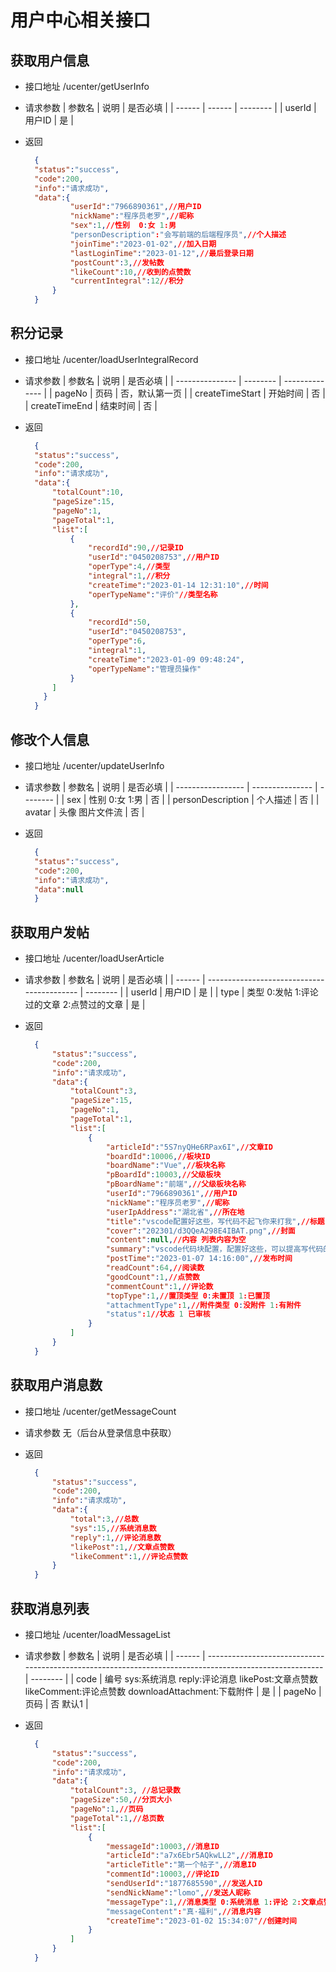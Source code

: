 # 用户中心相关接口

## 获取用户信息

- 接口地址 /ucenter/getUserInfo

- 请求参数
  | 参数名 | 说明 | 是否必填 |
  | ------ | ------ | -------- |
  | userId | 用户ID | 是 |

- 返回
  ```json
    {
    "status":"success",
    "code":200,
    "info":"请求成功",
    "data":{
            "userId":"7966890361",//用户ID
            "nickName":"程序员老罗",//昵称
            "sex":1,//性别  0:女 1:男
            "personDescription":"会写前端的后端程序员",//个人描述
            "joinTime":"2023-01-02",//加入日期
            "lastLoginTime":"2023-01-12",//最后登录日期
            "postCount":3,//发帖数
            "likeCount":10,//收到的点赞数
            "currentIntegral":12//积分
        }
    }   
  ```  

## 积分记录

- 接口地址 /ucenter/loadUserIntegralRecord

- 请求参数
  | 参数名 | 说明 | 是否必填 |
  | --------------- | -------- | -------------- |
  | pageNo | 页码 | 否，默认第一页 |
  | createTimeStart | 开始时间 | 否 |
  | createTimeEnd | 结束时间 | 否 |

- 返回
  ```json
    {
    "status":"success",
    "code":200,
    "info":"请求成功",
    "data":{
        "totalCount":10,
        "pageSize":15,
        "pageNo":1,
        "pageTotal":1,
        "list":[
            {
                "recordId":90,//记录ID
                "userId":"0450208753",//用户ID
                "operType":4,//类型
                "integral":1,//积分
                "createTime":"2023-01-14 12:31:10",//时间
                "operTypeName":"评价"//类型名称
            },
            {
                "recordId":50,
                "userId":"0450208753",
                "operType":6,
                "integral":1,
                "createTime":"2023-01-09 09:48:24",
                "operTypeName":"管理员操作"
            }
        ]
      }
    }  
  ```  

## 修改个人信息

- 接口地址 /ucenter/updateUserInfo

- 请求参数
  | 参数名 | 说明 | 是否必填 |
  | ----------------- | --------------- | -------- |
  | sex | 性别 0:女 1:男 | 否 |
  | personDescription | 个人描述 | 否 |
  | avatar | 头像 图片文件流 | 否 |

- 返回
  ```json
    {
    "status":"success",
    "code":200,
    "info":"请求成功",
    "data":null
    }   
  ```  

## 获取用户发帖

- 接口地址 /ucenter/loadUserArticle

- 请求参数
  | 参数名 | 说明 | 是否必填 |
  | ------ | ------------------------------------------ | -------- |
  | userId | 用户ID | 是 |
  | type | 类型 0:发帖 1:评论过的文章 2:点赞过的文章 | 是 |

- 返回
  ```json
    {
        "status":"success",
        "code":200,
        "info":"请求成功",
        "data":{
            "totalCount":3,
            "pageSize":15,
            "pageNo":1,
            "pageTotal":1,
            "list":[
                {
                    "articleId":"5S7nyQHe6RPax6I",//文章ID
                    "boardId":10006,//板块ID
                    "boardName":"Vue",//板块名称
                    "pBoardId":10003,//父级板块
                    "pBoardName":"前端",//父级板块名称
                    "userId":"7966890361",//用户ID
                    "nickName":"程序员老罗",//昵称
                    "userIpAddress":"湖北省",//所在地
                    "title":"vscode配置好这些，写代码不起飞你来打我",//标题
                    "cover":"202301/d3QQeA298E4IBAT.png",//封面
                    "content":null,//内容 列表内容为空
                    "summary":"vscode代码块配置，配置好这些，可以提高写代码的效率，而且可以避免出错",//简介
                    "postTime":"2023-01-07 14:16:00",//发布时间
                    "readCount":64,//阅读数
                    "goodCount":1,//点赞数
                    "commentCount":1,//评论数
                    "topType":1,//置顶类型 0:未置顶 1:已置顶
                    "attachmentType":1,//附件类型 0:没附件 1:有附件
                    "status":1//状态 1 已审核 
                }
            ]
        }
    }    
  ```  

## 获取用户消息数

- 接口地址 /ucenter/getMessageCount

- 请求参数
  无（后台从登录信息中获取）

- 返回
  ```json
    {
        "status":"success",
        "code":200,
        "info":"请求成功",
        "data":{
            "total":3,//总数
            "sys":15,//系统消息数
            "reply":1,//评论消息数
            "likePost":1,//文章点赞数
            "likeComment":1,//评论点赞数
        }
    }    
  ```   

## 获取消息列表

- 接口地址 /ucenter/loadMessageList

- 请求参数
  | 参数名 | 说明 | 是否必填 |
  | ------ | ------------------------------------------------------------------------------------------------------- | -------- |
  | code | 编号 sys:系统消息 reply:评论消息 likePost:文章点赞数 likeComment:评论点赞数 downloadAttachment:下载附件 |
  是 |
  | pageNo | 页码 | 否 默认1 |

- 返回
  ```json
    {
        "status":"success",
        "code":200,
        "info":"请求成功",
        "data":{
            "totalCount":3, //总记录数
            "pageSize":50,//分页大小
            "pageNo":1,//页码
            "pageTotal":1,//总页数
            "list":[
                {
                    "messageId":10003,//消息ID
                    "articleId":"a7x6Ebr5AQkwLL2",//消息ID
                    "articleTitle":"第一个帖子",//消息ID
                    "commentId":10003,//评论ID
                    "sendUserId":"1877685590",//发送人ID
                    "sendNickName":"lomo",//发送人昵称
                    "messageType":1,//消息类型 0:系统消息 1:评论 2:文章点赞  3:评论点赞
                    "messageContent":"真·福利",//消息内容
                    "createTime":"2023-01-02 15:34:07"//创建时间
                }
            ]
        }
    } 
  ```   
